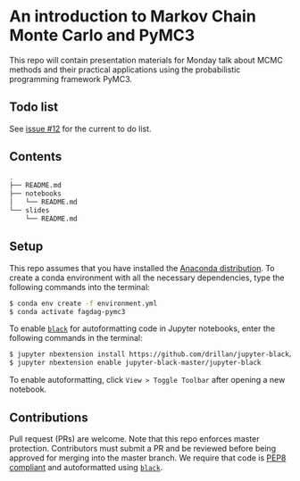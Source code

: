 # An introduction to Markov Chain Monte Carlo and PyMC3

This repo will contain presentation materials for Monday talk about MCMC
methods and their practical applications using the probabilistic programming
framework PyMC3.

## Todo list
See [issue #12](https://github.com/smu095/presentations/issues/12) for the current to do list.

## Contents
```bash
.
├── README.md
├── notebooks
│   └── README.md
└── slides
    └── README.md
```

## Setup
This repo assumes that you have installed the [Anaconda distribution](https://www.anaconda.com/distribution/). To create a conda environment with all the necessary dependencies, type the following commands into the terminal:

```bash
$ conda env create -f environment.yml
$ conda activate fagdag-pymc3
```

To enable [`black`](https://black.readthedocs.io/en/stable/) for autoformatting code in Jupyter notebooks, enter the
following commands in the terminal:

```bash
$ jupyter nbextension install https://github.com/drillan/jupyter-black/archive/master.zip --user
$ jupyter nbextension enable jupyter-black-master/jupyter-black
```

To enable autoformatting, click `View > Toggle Toolbar` after opening a new
notebook.
## Contributions
Pull request (PRs) are welcome. Note that this repo enforces master protection. Contributors must submit a PR and be reviewed before being approved for merging into the master branch. We require that code is
[PEP8 compliant](https://www.python.org/dev/peps/pep-0008/) and autoformatted using [`black`](https://black.readthedocs.io/en/stable/).

